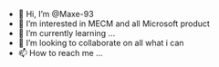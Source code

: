- 👋 Hi, I’m @Maxe-93
- 👀 I’m interested in MECM and all Microsoft product
- 🌱 I’m currently learning ...
- 💞️ I’m looking to collaborate on all what i can
- 📫 How to reach me ...

<!---
Maxe-93/Maxe-93 is a ✨ special ✨ repository because its `README.md` (this file) appears on your GitHub profile.
You can click the Preview link to take a look at your changes.
--->
